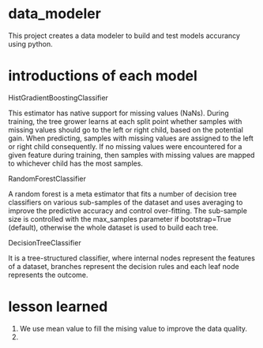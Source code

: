 # data_modeler
This project creates a data modeler to build and test models accurancy using python.


# introductions of each model
HistGradientBoostingClassifier

This estimator has native support for missing values (NaNs). 
During training, the tree grower learns at each split point whether samples with missing values should go to the left or right child, based on the potential gain. When predicting, samples with missing values are assigned to the left or right child consequently. 
If no missing values were encountered for a given feature during training, then samples with missing values are mapped to whichever child has the most samples.

RandomForestClassifier

A random forest is a meta estimator that fits a number of decision tree classifiers  on various sub-samples of the dataset and uses averaging to improve the predictive accuracy and control over-fitting. The sub-sample size is controlled with the max_samples parameter if bootstrap=True (default), otherwise the whole dataset is used to build each tree.

DecisionTreeClassifier

It is a tree-structured classifier, where internal nodes represent the features of a dataset, branches represent the decision rules and each leaf node represents the outcome.



# lesson learned
1. We use mean value to fill the mising value to improve the data quality.
2. 
